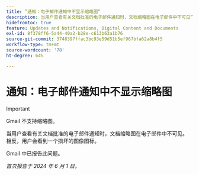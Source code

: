 ```yaml
---
title: ”通知：电子邮件通知中不显示缩略图“
description: 当用户查看有关文档批准的电子邮件通知时，文档缩略图在电子邮件中不可见”
hidefromtoc: true
feature: Updates and Notifications, Digital Content and Documents
exl-id: 8f378ff6-5a44-40a2-b28e-c613b63a1b76
source-git-commit: 3748397ffac3bc93e59d51b5ef967bfa62a8b4f5
workflow-type: tm+mt
source-wordcount: '78'
ht-degree: 64%

---
```


# 通知：电子邮件通知中不显示缩略图

<!-- 
>[!NOTE]
>
>This issue was fixed on July 29, 2024.

-->

>[!IMPORTANT]
>
>Gmail 不支持缩略图。

当用户查看有关文档批准的电子邮件通知时，文档缩略图在电子邮件中不可见。 相反，用户会看到一个损坏的图像图标。

Gmail 中已报告此问题。

_首次报告于 2024 年 6 月 1 日。_
